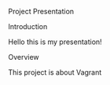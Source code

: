 Project Presentation

Introduction


Hello this is my presentation!


Overview

This project is about Vagrant
